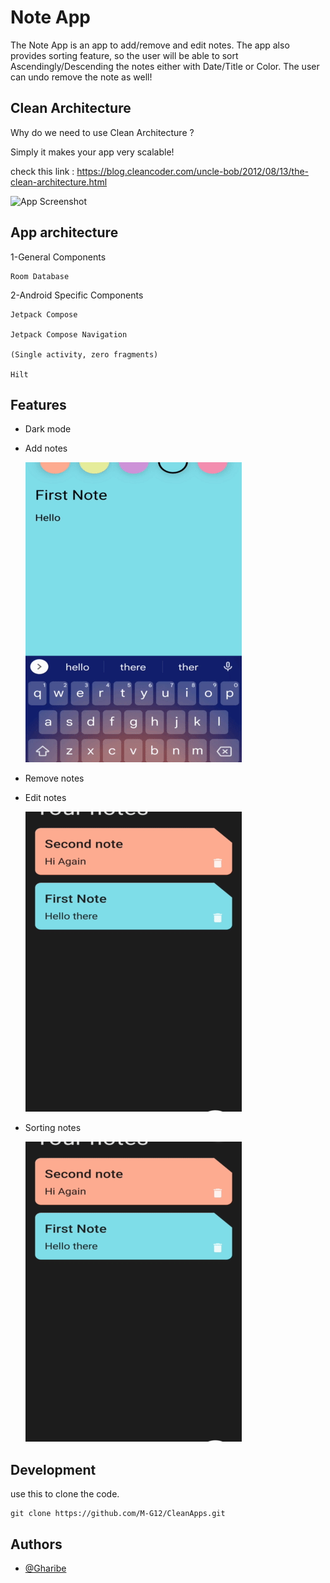 
# Note App

The Note App is an app to add/remove and edit notes.
The app also provides sorting feature, so the user will be able to sort Ascendingly/Descending the
notes either with Date/Title or Color.
The user can undo remove the note as well!


## Clean Architecture
Why do we need to use Clean Architecture ?

Simply it makes your app very scalable!



check this link :
https://blog.cleancoder.com/uncle-bob/2012/08/13/the-clean-architecture.html



![App Screenshot](https://koenig-media.raywenderlich.com/uploads/2019/06/layers-architecture.png)


## App architecture

1-General Components

    Room Database

2-Android Specific Components

    Jetpack Compose

    Jetpack Compose Navigation

    (Single activity, zero fragments)

    Hilt



## Features

- Dark mode



- Add notes



    ![ ](https://github.com/M-G12/CleanApps/blob/master/app/src/main/res/drawable/40fd7d87-0e84-4d6a-8296-c7c01e560f27.gif)






- Remove notes

- Edit notes


    
    ![ ](https://github.com/M-G12/CleanApps/blob/master/app/src/main/res/drawable/fc6210a9-961a-4e07-9a24-dd4c35970ed9.gif)






- Sorting notes

    
    ![ ](https://github.com/M-G12/CleanApps/blob/master/app/src/main/res/drawable/87b57505-de41-42b9-a0bd-3fedac07d94b.gif)






## Development

use this to clone the code.

    git clone https://github.com/M-G12/CleanApps.git
    
    
    
    
## Authors

- [@Gharibe](https://github.com/M-G12/)

    
